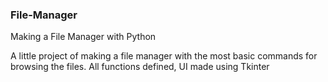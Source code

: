 ### File-Manager
Making a File Manager with Python

A little project of making a file manager with the most basic commands for browsing the files. 
All functions defined, UI made using Tkinter
